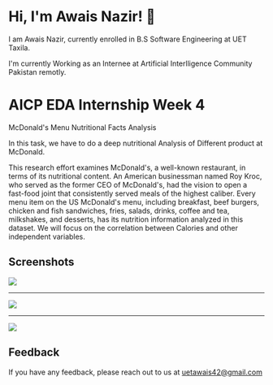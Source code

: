 
# Hi, I'm Awais Nazir! 👋

I am Awais Nazir, currently enrolled in B.S Software Engineering at UET Taxila.

I'm currently Working as an Internee at Artificial Interlligence Community Pakistan remotly.








# AICP EDA Internship Week 4

McDonald's Menu Nutritional Facts Analysis

In this task, we have to do a deep nutritional Analysis of Different product at McDonald.

This research effort examines McDonald's, a well-known restaurant, in terms of its nutritional content.
An American businessman named Roy Kroc, who served as the former CEO of McDonald's, had the vision
to open a fast-food joint that consistently served meals of the highest caliber. Every menu item on the US
McDonald's menu, including breakfast, beef burgers, chicken and fish sandwiches, fries, salads, drinks,
coffee and tea, milkshakes, and desserts, has its nutrition information analyzed in this dataset.
We will focus on the correlation between Calories and other independent variables.
## Screenshots

![](https://github.com/Awais-Nazir/AICP-EDA_Week_5/blob/main/ss1.png?raw=true)

<hr>

![](https://github.com/Awais-Nazir/AICP-EDA_Week_5/blob/main/ss2.png?raw=true)

<hr>

![](https://github.com/Awais-Nazir/AICP-EDA_Week_5/blob/main/ss3.png?raw=true)

## Feedback

If you have any feedback, please reach out to us at uetawais42@gmail.com

